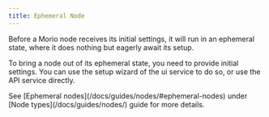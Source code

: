 ```yaml
---
title: Ephemeral Node
---
```


Before a Morio node receives its initial settings, it will run in an ephemeral
state, where it does nothing but eagerly await its setup.

To bring a node out of its ephemeral state, you need to provide initial
settings.
You can use the setup wizard of the ui service to do so, or use the API service
directly.

<Related>
See [Ephemeral nodes](/docs/guides/nodes/#ephemeral-nodes) under [Node types](/docs/guides/nodes/) guide for more details.
</Related>

